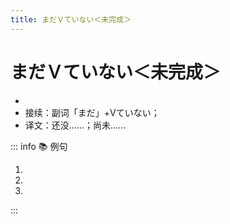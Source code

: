 ```yaml
---
title: まだＶていない＜未完成＞
---
```

            
# まだＶていない＜未完成＞

* <grammer-content sentence="意义：表示预计或应该进行的动作尚未进行，可以用作对**「もうVたか」**这一问句的否定性回答，意为将来有可能进行该动作。；" />
* 接续：副词「まだ」+Vていない；
* 译文：还没......；尚未......

::: info :books: 例句

1. <grammer-content id='1-8-6-0' sentence="A: [銀行口座/ぎんこうこうざ]はもうスマホに**[登録/とうろく]しましたか**。" trans="您已经在手机上登录银行账号了么。" />
   <grammer-content id='1-8-6-1' sentence="B: いえ、まだ**していません**。" trans="没，还没有。" />
2. <grammer-content id='1-8-6-2' sentence="A: [王/おう]さんはもう**[来/き]ましたか**。" trans="小王他来了没。" />
   <grammer-content id='1-8-6-3' sentence="B: いえ、まだ**[来/き]ていません**。" trans="没呢。" />
3. <grammer-content id='1-8-6-4' sentence="[朝/あさ]からまだ[何/なん]も**[食/た]べていない**。" trans="从早上到这会儿我啥都没吃。" />

:::
